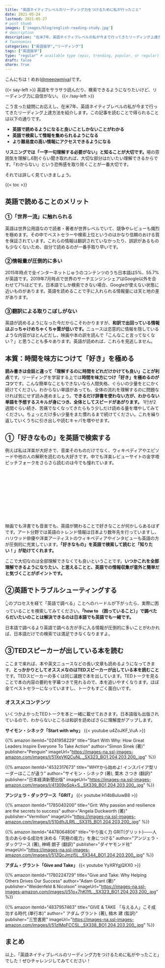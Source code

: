 ```yaml
---
title: "英語ネイティブレベルのリーディング力をつけるために私が行ったこと"
date: 2021-05-24
lastmod: 2021-05-27
# post thumb
images: ['images/blog/english-reading-study.jpg']
# description
description: "在米7年、英語ネイティブレベルの私が今まで行ってきたリーディング上達方法を紹介します"
# Taxonomies
categories: ["英語独学","リーディング"]
tags: ["英語独学"]
type: "regular" # available type (epic, trending, popular, or regular)
draft: false
share: true
---
```


こんにちは！めお(<u><a href="https://twitter.com/meeowmiya" target="_blank">@meeowmiya</a></u>)です。

{{< say-left >}}
英語をサラサラ読んだり、検索できるようになりたいけど、リーディング力に自信がない。
{{< /say-left >}}

こう言った疑問にお応えし、在米7年、英語ネイティブレベルの私が今まで行ってきたリーディング上達方法を紹介します。この記事を読むことで得られることは以下の通りです。


* **英語で読めるようになると良いことしかないことがわかる**
* **英語で検索して情報を集められるようになる**
* **より難易度の高い情報にアクセスできるようになる**

<span class="keiko-red">**リスニングでは「一字一句理解する必要がない」と知ることが大切です。**</span>場の雰囲気を理解し6割ぐらい聞き取れれば、大切な部分はだいたい理解できるからです。「わからない」という恐怖感を取り除くことが一番大切です。

それでは詳しく見ていきましょう。

{{< toc >}}

## 英語で読めることのメリット

### ①「世界一流」に触れられる

英語は世界公用語なので読者・著者が世界レベルでいて、競争やレビューも熾烈を極めます。その中でベストセラーや検索上位というのはかなり信頼のおける質を保証されています。これらの情報は翻訳されていなかったり、誤訳があるものも少なくないため、自分で読めるのが一番手取り早いです。


### ②情報量が圧倒的に多い

2015年時点で全インターネットじゅうのコンテンツのうち日本語は5%、55.7%が英語です。2019年7月時点で世界のサーチエンジンシェアはGoogle以外を合わせて7%ほどです。日本語でしか検索できない場合、Googleが使えない状態に近いものがあります。英語を読めることで手に入れられる情報量には天と地の差があります。


### ③翻訳による取りこぼしがない

英語が読めるようになった今だからこそわかりますが、<span class="keiko-red">**和訳で出回っている情報はぶっちゃけめちゃくちゃ質が低いです。**</span>ニュースは恣意的に情報を隠しているような内容がほとんどだし、映画や本の訳を読んで「こんなこと言ってなくない？」と思うことも多々あります。英語が読めれば、これらを見逃しません。

## 本質：時間を味方につけて「好き」を極める

<span class="keiko-red">**読み書きは会話と違って「理解するのに時間をどれだけかけても良い」ことが利点**</span>です。リーディングを学習する上では<span class="keiko-red">**時間を味方につけ「好き」を極めるのがコツ**</span>です。こんな簡単なこともできないなら人間失格、ぐらいの少量をとにかく続けてください。わからない単語があっても、全体の流れを理解するのに問題なければ気にせず読み進めましょう。**できるだけ辞書を使わない方が、わからない単語を予想するスキルが身につき、全体としてスピードがあがります。** 1行が2週間ぐらい続き、苦痛でなくなってきたらもう少しだけ読める量を増やしてみてください。ちょっとだけ多い少量をまた慣れるまで続けてください。これを繰り返していくうちに引き出しや読むキャパを増やせます。


## ①「好きなもの」を英語で検索する

例えば私は洋楽が大好きで、音楽そのものだけでなく、ウィキペディアやエピソードや他の人の解釈を読むのも大好きです。中でも洋楽レビューサイトの金字塔ピッチフォークをさらさら読むのは今でも憧れています。
<div class="iframely-embed"><div class="iframely-responsive" style="height: 140px; padding-bottom: 0;"><a href="https://pitchfork.com/" data-iframely-url="//cdn.iframe.ly/0ivMBXO?card=small"></a></div></div><script async src="//cdn.iframe.ly/embed.js" charset="utf-8"></script><br>

映画でも洋書でも音楽でも、英語が関わることで好きなことが何かしらあるはずです。アート分野では英語のトレンド情報は日本より数年先を行っていますし、ハリウッド俳優や洋楽アーティストのウィキペディアやインタビューも英語の方が圧倒的に充実しています。<span class="keiko-red">**「好きなもの」を英語で検索して読むと「知りたい！」が助けてくれます。**</span>

ここで大切なのは全部理解できなくても良いということです。<span class="keiko-red">**いつかこれを全部理解できるようになりたい、と思えることと、英語での情報収集が意外と簡単だと気づくことがポイントです。**</span>

## ②英語でトラブルシューティングする

👆のプロセスを経て「英語で調べる」ことへのハードルが下がったら、実際に困っていることを検索してみてください。<span class="keiko-red">**「how to （困っていること）」で調べたらだいたいのことは解決できるのは日本語でも英語でも一緒です。**</span>

日本語で調べるより英語で調べる方が手に入る情報が圧倒的に多いことがわかれば、日本語だけでの検索では満足できなくなりますよ。

## ③TEDスピーカーが出している本を読む

ここまで来れば、本や英文ニュースなどの長い文章も読めるようになってきます。<span class="keiko-red">**とっかかりとしてオススメなのはTEDスピーカーが出している本を読むこと**</span>です。TEDスピーカーの多くは同じ議題で本を出しています。TEDトークを見ることで本の内容の要約を字幕つきで見れるので、本を追いやすくなります。ほぼ全てベストセラーになっていますし、トークもすごく面白いです。

### オススメコンテンツ

いくつかよかったTEDトークを本と一緒に載せておきます。日本語版も出版されているので、わからないところは和訳を読めばさらに理解度がアップします。

**サイモン・シネック「Start with why」**
{{< youtube u4ZoJKF_VuA >}}<br>


{{% amazon 
 itemId="0241958229"
 title="Start With Why: How Great Leaders Inspire Everyone To Take Action"
 author="Simon Sinek  (著)"
 publisher="Penguin"
 imageUrl="https://images-na.ssl-images-amazon.com/images/I/51XeVKQCuNL._SX323_BO1,204,203,200_.jpg"
%}}

{{% amazon 
 itemId="4532317673"
 title="WHYから始めよ! インスパイア型リーダーはここが違う"
 author="サイモン・シネック (著), 栗木 さつき (翻訳)"
 publisher="日本経済新聞出版"
 imageUrl="https://images-na.ssl-images-amazon.com/images/I/41309pSpk+S._SX339_BO1,204,203,200_.jpg"
%}}<br>

**アンジェラ・ダックワース「GRIT」**
{{< youtube H14bBuluwB8 >}}<br>

{{% amazon 
 itemId="1785040200"
 title="Grit: Why passion and resilience are the secrets to success"
 author="Angela Duckworth (著)"
 publisher="Vermilion"
 imageUrl="https://images-na.ssl-images-amazon.com/images/I/510dfrJLRfL._SX315_BO1,204,203,200_.jpg"
%}}

{{% amazon 
 itemId="4478064806"
 title="やり抜く力 GRIT(グリット)――人生のあらゆる成功を決める「究極の能力」を身につける"
 author="アンジェラ・ダックワース  (著), 神崎 朗子 (翻訳)"
 publisher="ダイヤモンド社"
 imageUrl="https://images-na.ssl-images-amazon.com/images/I/51ZQcJmzl5L._SX344_BO1,204,203,200_.jpg"
%}}

**アダム・グラント「Give and Take」**
{{< youtube YyXRYgjQXX0 >}}<br>

{{% amazon 
 itemId="1780224729"
 title="Give and Take: Why Helping Others Drives Our Success"
 author="Adam Grant  (著)"
 publisher="Weidenfeld & Nicolson"
 imageUrl="https://images-na.ssl-images-amazon.com/images/I/51o+7hKl1fL._SX323_BO1,204,203,200_.jpg"
%}}

{{% amazon 
 itemId="4837957463"
 title="GIVE & TAKE 「与える人」こそ成功する時代 (単行本)"
 author=" アダム グラント (著), 楠木 建  (監訳)"
 publisher="三笠書房"
 imageUrl="https://images-na.ssl-images-amazon.com/images/I/51zlMpFCCSL._SX338_BO1,204,203,200_.jpg"
%}}


## まとめ

以上、「英語ネイティブレベルのリーディング力をつけるために私がやったこと」でした！ぜひチャレンジしてみてください！